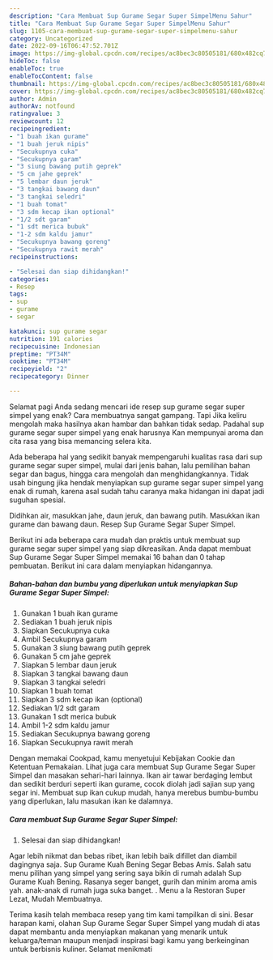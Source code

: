 ```yaml
---
description: "Cara Membuat Sup Gurame Segar Super SimpelMenu Sahur"
title: "Cara Membuat Sup Gurame Segar Super SimpelMenu Sahur"
slug: 1105-cara-membuat-sup-gurame-segar-super-simpelmenu-sahur
category: Uncategorized
date: 2022-09-16T06:47:52.701Z
image: https://img-global.cpcdn.com/recipes/ac8bec3c80505181/680x482cq70/sup-gurame-segar-super-simpel-foto-resep-utama.jpg
hideToc: false
enableToc: true
enableTocContent: false
thumbnail: https://img-global.cpcdn.com/recipes/ac8bec3c80505181/680x482cq70/sup-gurame-segar-super-simpel-foto-resep-utama.jpg
cover: https://img-global.cpcdn.com/recipes/ac8bec3c80505181/680x482cq70/sup-gurame-segar-super-simpel-foto-resep-utama.jpg
author: Admin
authorAv: notfound
ratingvalue: 3
reviewcount: 12
recipeingredient:
- "1 buah ikan gurame"
- "1 buah jeruk nipis"
- "Secukupnya cuka"
- "Secukupnya garam"
- "3 siung bawang putih geprek"
- "5 cm jahe geprek"
- "5 lembar daun jeruk"
- "3 tangkai bawang daun"
- "3 tangkai seledri"
- "1 buah tomat"
- "3 sdm kecap ikan optional"
- "1/2 sdt garam"
- "1 sdt merica bubuk"
- "1-2 sdm kaldu jamur"
- "Secukupnya bawang goreng"
- "Secukupnya rawit merah"
recipeinstructions:

- "Selesai dan siap dihidangkan!"
categories:
- Resep
tags:
- sup
- gurame
- segar

katakunci: sup gurame segar 
nutrition: 191 calories
recipecuisine: Indonesian
preptime: "PT34M"
cooktime: "PT34M"
recipeyield: "2"
recipecategory: Dinner

---
```



Selamat pagi Anda sedang mencari ide resep sup gurame segar super simpel yang enak? Cara membuatnya sangat gampang. Tapi Jika keliru mengolah maka hasilnya akan hambar dan bahkan tidak sedap. Padahal sup gurame segar super simpel yang enak harusnya Kan mempunyai aroma dan cita rasa yang bisa memancing selera kita.


Ada beberapa hal yang sedikit banyak mempengaruhi kualitas rasa dari sup gurame segar super simpel, mulai dari jenis bahan, lalu pemilihan bahan segar dan bagus, hingga cara mengolah dan menghidangkannya. Tidak usah bingung jika hendak menyiapkan sup gurame segar super simpel yang enak di rumah, karena asal sudah tahu caranya maka hidangan ini dapat jadi suguhan spesial.

Didihkan air, masukkan jahe, daun jeruk, dan bawang putih. Masukkan ikan gurame dan bawang daun. Resep Sup Gurame Segar Super Simpel.


Berikut ini ada beberapa cara mudah dan praktis untuk membuat sup gurame segar super simpel yang siap dikreasikan. Anda dapat membuat Sup Gurame Segar Super Simpel memakai 16 bahan dan 0 tahap pembuatan. Berikut ini cara dalam menyiapkan hidangannya.

<!--inarticleads1-->

##### Bahan-bahan dan bumbu yang diperlukan untuk menyiapkan Sup Gurame Segar Super Simpel:

1. Gunakan 1 buah ikan gurame
1. Sediakan 1 buah jeruk nipis
1. Siapkan Secukupnya cuka
1. Ambil Secukupnya garam
1. Gunakan 3 siung bawang putih geprek
1. Gunakan 5 cm jahe geprek
1. Siapkan 5 lembar daun jeruk
1. Siapkan 3 tangkai bawang daun
1. Siapkan 3 tangkai seledri
1. Siapkan 1 buah tomat
1. Siapkan 3 sdm kecap ikan (optional)
1. Sediakan 1/2 sdt garam
1. Gunakan 1 sdt merica bubuk
1. Ambil 1-2 sdm kaldu jamur
1. Sediakan Secukupnya bawang goreng
1. Siapkan Secukupnya rawit merah


Dengan memakai Cookpad, kamu menyetujui Kebijakan Cookie dan Ketentuan Pemakaian. Lihat juga cara membuat Sup Gurame Segar Super Simpel dan masakan sehari-hari lainnya. Ikan air tawar berdaging lembut dan sedikit berduri seperti ikan gurame, cocok diolah jadi sajian sup yang segar ini. Membuat sup ikan cukup mudah, hanya merebus bumbu-bumbu yang diperlukan, lalu masukan ikan ke dalamnya. 

<!--inarticleads2-->

##### Cara membuat Sup Gurame Segar Super Simpel:


1. Selesai dan siap dihidangkan!

Agar lebih nikmat dan bebas ribet, ikan lebih baik difillet dan diambil dagingnya saja. Sup Gurame Kuah Bening Segar Bebas Amis. Salah satu menu pilihan yang simpel yang sering saya bikin di rumah adalah Sup Gurame Kuah Bening. Rasanya seger banget, gurih dan minim aroma amis yah. anak-anak di rumah juga suka banget. . Menu a la Restoran Super Lezat, Mudah Membuatnya. 

Terima kasih telah membaca resep yang tim kami tampilkan di sini. Besar harapan kami, olahan Sup Gurame Segar Super Simpel yang mudah di atas dapat membantu anda menyiapkan makanan yang menarik untuk keluarga/teman maupun menjadi inspirasi bagi kamu yang berkeinginan untuk berbisnis kuliner. Selamat menikmati
